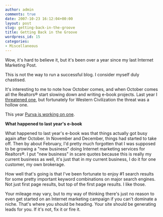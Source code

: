 ```yaml
---
author: admin
comments: true
date: 2007-10-23 16:12:04+00:00
layout: post
slug: getting-back-in-the-groove
title: Getting Back in the Groove
wordpress_id: 15
categories:
- Miscellaneous
---
```


Wow, it's hard to believe it, but it's been over a year since my last Internet Marketing Post.

This is not the way to run a successful blog.  I consider myself duly chastised.

It's interesting to me to note how October comes, and when October comes all the Realtors® start slowing down and writing e-book projects.  Last year I [threatened one](http://www.particlewave.com/internet-marketing/2006/10/05/the-ebook-project/), but fortunately for Western Civilization the threat was a hollow one.

This year [Purva is working on one](http://www.sacramentorealestategal.com/2007/09/call-for-submissions.html).

**What happened to last year's e-book**

What happened to last year's e-book was that things actually got busy again after October.  In November and December, things had started to take off.  Then by about February, I'd pretty much forgotten that I was supposed to be growing a "new business" doing Internet marketing services for Realtors®.  I put "new business" in scare quotes because this is really my current business as well, it's just that in my current business, I do it for one customer, my own brokerage.

How well that's going is that I've been fortunate to enjoy #1 search results for some pretty important keyword combinations on major search engines.  Not just first page results, but top of the first page results.  I like those.

Your mileage may vary, but to my way of thinking there's just no reason to even get started on an Internet marketing campaign if you can't dominate a niche.  That's where you should be heading.  Your site should be generating leads for you.  If it's not, fix it or fire it.
